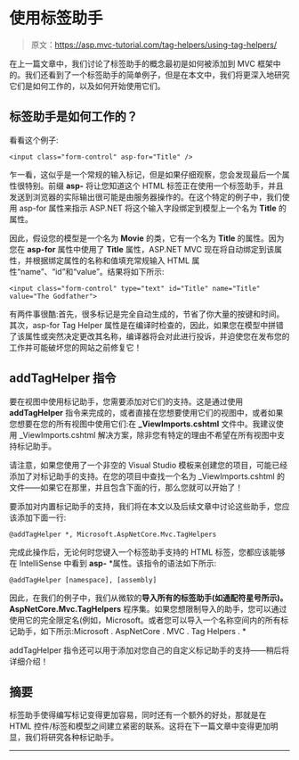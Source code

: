 # 使用标签助手

> 原文：<https://asp.mvc-tutorial.com/tag-helpers/using-tag-helpers/>

在上一篇文章中，我们讨论了标签助手的概念最初是如何被添加到 MVC 框架中的。我们还看到了一个标签助手的简单例子，但是在本文中，我们将更深入地研究它们是如何工作的，以及如何开始使用它们。

## 标签助手是如何工作的？

看看这个例子:

```
<input class="form-control" asp-for="Title" />
```

乍一看，这似乎是一个常规的输入标记，但是如果仔细观察，您会发现最后一个属性很特别。前缀 **asp-** 将让您知道这个 HTML 标签正在使用一个标签助手，并且发送到浏览器的实际输出很可能是由服务器操作的。在这个特定的例子中，我们使用 asp-for 属性来指示 ASP.NET 将这个输入字段绑定到模型上一个名为 **Title** 的属性。

因此，假设您的模型是一个名为 **Movie** 的类，它有一个名为 **Title** 的属性。因为您在 **asp-for** 属性中使用了 **Title** 属性，ASP.NET MVC 现在将自动绑定到该属性，并根据绑定属性的名称和值填充常规输入 HTML 属性“name”、“id”和“value”。结果将如下所示:

<input type="hidden" name="IL_IN_ARTICLE">

```
<input class="form-control" type="text" id="Title" name="Title" value="The Godfather">
```

有两件事很酷:首先，很多标记是完全自动生成的，节省了你大量的按键和时间。其次，asp-for Tag Helper 属性是在编译时检查的，因此，如果您在模型中拼错了该属性或突然决定更改其名称，编译器将会对此进行投诉，并迫使您在发布您的工作并可能破坏您的网站之前修复它！

## addTagHelper 指令

要在视图中使用标记助手，您需要添加对它们的支持。这是通过使用 **addTagHelper** 指令来完成的，或者直接在您想要使用它们的视图中，或者如果您想要在您的所有视图中使用它们:在 **_ViewImports.cshtml** 文件中。我建议使用 _ViewImports.cshtml 解决方案，除非您有特定的理由不希望在所有视图中支持标记助手。

请注意，如果您使用了一个非空的 Visual Studio 模板来创建您的项目，可能已经添加了对标记助手的支持。在您的项目中查找一个名为 _ViewImports.cshtml 的文件——如果它在那里，并且包含下面的行，那么您就可以开始了！

要添加对内置标记助手的支持，我们将在本文以及后续文章中讨论这些助手，您应该添加下面一行:

```
@addTagHelper *, Microsoft.AspNetCore.Mvc.TagHelpers
```

完成此操作后，无论何时您键入一个标签助手支持的 HTML 标签，您都应该能够在 IntelliSense 中看到 **asp-** *属性。该指令的语法如下所示:

```
@addTagHelper [namespace], [assembly]
```

因此，在我们的例子中，我们从微软的**导入所有的标签助手(如通配符星号所示)。AspNetCore.Mvc.TagHelpers** 程序集。如果您想限制导入的助手，您可以通过使用它的完全限定名(例如，Microsoft。或者您可以导入一个名称空间内的所有标记助手，如下所示:Microsoft . AspNetCore . MVC . Tag Helpers . *

addTagHelper 指令还可以用于添加对您自己的自定义标记助手的支持——稍后将详细介绍！

## 摘要

标签助手使得编写标记变得更加容易，同时还有一个额外的好处，那就是在 HTML 控件/标签和模型之间建立紧密的联系。这将在下一篇文章中变得更加明显，我们将研究各种标记助手。

* * *